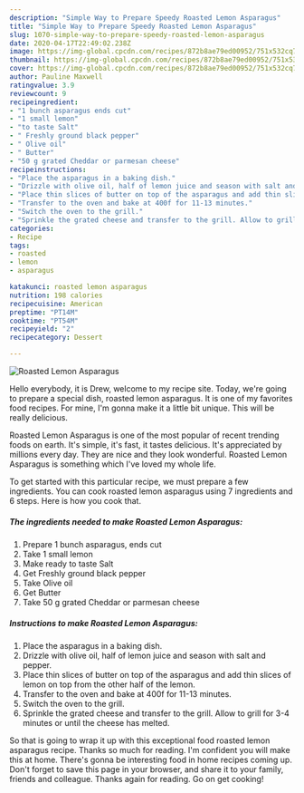 ```yaml
---
description: "Simple Way to Prepare Speedy Roasted Lemon Asparagus"
title: "Simple Way to Prepare Speedy Roasted Lemon Asparagus"
slug: 1070-simple-way-to-prepare-speedy-roasted-lemon-asparagus
date: 2020-04-17T22:49:02.238Z
image: https://img-global.cpcdn.com/recipes/872b8ae79ed00952/751x532cq70/roasted-lemon-asparagus-recipe-main-photo.jpg
thumbnail: https://img-global.cpcdn.com/recipes/872b8ae79ed00952/751x532cq70/roasted-lemon-asparagus-recipe-main-photo.jpg
cover: https://img-global.cpcdn.com/recipes/872b8ae79ed00952/751x532cq70/roasted-lemon-asparagus-recipe-main-photo.jpg
author: Pauline Maxwell
ratingvalue: 3.9
reviewcount: 9
recipeingredient:
- "1 bunch asparagus ends cut"
- "1 small lemon"
- "to taste Salt"
- " Freshly ground black pepper"
- " Olive oil"
- " Butter"
- "50 g grated Cheddar or parmesan cheese"
recipeinstructions:
- "Place the asparagus in a baking dish."
- "Drizzle with olive oil, half of lemon juice and season with salt and pepper."
- "Place thin slices of butter on top of the asparagus and add thin slices of lemon on top from the other half of the lemon."
- "Transfer to the oven and bake at 400f for 11-13 minutes."
- "Switch the oven to the grill."
- "Sprinkle the grated cheese and transfer to the grill. Allow to grill for 3-4 minutes or until the cheese has melted."
categories:
- Recipe
tags:
- roasted
- lemon
- asparagus

katakunci: roasted lemon asparagus 
nutrition: 198 calories
recipecuisine: American
preptime: "PT14M"
cooktime: "PT54M"
recipeyield: "2"
recipecategory: Dessert

---
```



![Roasted Lemon Asparagus](https://img-global.cpcdn.com/recipes/872b8ae79ed00952/751x532cq70/roasted-lemon-asparagus-recipe-main-photo.jpg)

Hello everybody, it is Drew, welcome to my recipe site. Today, we're going to prepare a special dish, roasted lemon asparagus. It is one of my favorites food recipes. For mine, I'm gonna make it a little bit unique. This will be really delicious.



Roasted Lemon Asparagus is one of the most popular of recent trending foods on earth. It's simple, it's fast, it tastes delicious. It's appreciated by millions every day. They are nice and they look wonderful. Roasted Lemon Asparagus is something which I've loved my whole life.


To get started with this particular recipe, we must prepare a few ingredients. You can cook roasted lemon asparagus using 7 ingredients and 6 steps. Here is how you cook that.

<!--inarticleads1-->

##### The ingredients needed to make Roasted Lemon Asparagus:

1. Prepare 1 bunch asparagus, ends cut
1. Take 1 small lemon
1. Make ready to taste Salt
1. Get  Freshly ground black pepper
1. Take  Olive oil
1. Get  Butter
1. Take 50 g grated Cheddar or parmesan cheese




<!--inarticleads2-->

##### Instructions to make Roasted Lemon Asparagus:

1. Place the asparagus in a baking dish.
1. Drizzle with olive oil, half of lemon juice and season with salt and pepper.
1. Place thin slices of butter on top of the asparagus and add thin slices of lemon on top from the other half of the lemon.
1. Transfer to the oven and bake at 400f for 11-13 minutes.
1. Switch the oven to the grill.
1. Sprinkle the grated cheese and transfer to the grill. Allow to grill for 3-4 minutes or until the cheese has melted.




So that is going to wrap it up with this exceptional food roasted lemon asparagus recipe. Thanks so much for reading. I'm confident you will make this at home. There's gonna be interesting food in home recipes coming up. Don't forget to save this page in your browser, and share it to your family, friends and colleague. Thanks again for reading. Go on get cooking!
